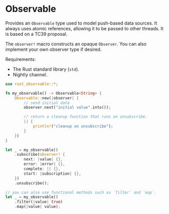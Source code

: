 # Observable

Provides an `Observable` type used to model push-based data sources. It always uses atomic references, allowing it to be passed to other threads. It is based on a TC39 proposal.

The `observer!` macro constructs an opaque `Observer`. You can also implement your own observer type if desired.

Requirements:

- The Rust standard library (`std`).
- Nightly channel.

```rust
use rust_observable::*;

fn my_observable() -> Observable<String> {
    Observable::new(|observer| {
        // send initial data
        observer.next("initial value".into());

        // return a cleanup function that runs on unsubscribe.
        || {
            println!("cleanup on unsubscribe");
        }
    })
}

let _ = my_observable()
    .subscribe(observer! {
        next: |value| {},
        error: |error| {},
        complete: || {},
        start: |subscription| {},
    })
    .unsubscribe();

// you can also use functional methods such as `filter` and `map`.
let _ = my_observable()
    .filter(|value| true)
    .map(|value| value);
```
